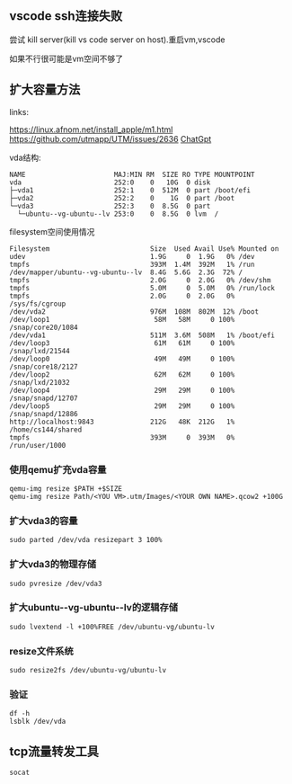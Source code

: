 ## vscode ssh连接失败

尝试 kill server(kill vs code server on host).重启vm,vscode

如果不行很可能是vm空间不够了


## 扩大容量方法

links: 

https://linux.afnom.net/install_apple/m1.html
https://github.com/utmapp/UTM/issues/2636
[ChatGpt](https://openai.com/blog/chatgpt)

vda结构:
```
NAME                      MAJ:MIN RM  SIZE RO TYPE MOUNTPOINT
vda                       252:0    0   10G  0 disk 
├─vda1                    252:1    0  512M  0 part /boot/efi
├─vda2                    252:2    0    1G  0 part /boot
└─vda3                    252:3    0  8.5G  0 part 
  └─ubuntu--vg-ubuntu--lv 253:0    0  8.5G  0 lvm  /

```

filesystem空间使用情况

```
Filesystem                         Size  Used Avail Use% Mounted on
udev                               1.9G     0  1.9G   0% /dev
tmpfs                              393M  1.4M  392M   1% /run
/dev/mapper/ubuntu--vg-ubuntu--lv  8.4G  5.6G  2.3G  72% /
tmpfs                              2.0G     0  2.0G   0% /dev/shm
tmpfs                              5.0M     0  5.0M   0% /run/lock
tmpfs                              2.0G     0  2.0G   0% /sys/fs/cgroup
/dev/vda2                          976M  108M  802M  12% /boot
/dev/loop1                          58M   58M     0 100% /snap/core20/1084
/dev/vda1                          511M  3.6M  508M   1% /boot/efi
/dev/loop3                          61M   61M     0 100% /snap/lxd/21544
/dev/loop0                          49M   49M     0 100% /snap/core18/2127
/dev/loop2                          62M   62M     0 100% /snap/lxd/21032
/dev/loop4                          29M   29M     0 100% /snap/snapd/12707
/dev/loop5                          29M   29M     0 100% /snap/snapd/12886
http://localhost:9843              212G   48K  212G   1% /home/cs144/shared
tmpfs                              393M     0  393M   0% /run/user/1000
```


### 使用qemu扩充vda容量
```
qemu-img resize $PATH +$SIZE
qemu-img resize Path/<YOU VM>.utm/Images/<YOUR OWN NAME>.qcow2 +100G 
```
### 扩大vda3的容量
```
sudo parted /dev/vda resizepart 3 100%
```
### 扩大vda3的物理存储
```
sudo pvresize /dev/vda3
```
### 扩大ubuntu--vg-ubuntu--lv的逻辑存储
```
sudo lvextend -l +100%FREE /dev/ubuntu-vg/ubuntu-lv
```
### resize文件系统
```
sudo resize2fs /dev/ubuntu-vg/ubuntu-lv
```
### 验证
```
df -h
lsblk /dev/vda
```

## tcp流量转发工具
    socat






